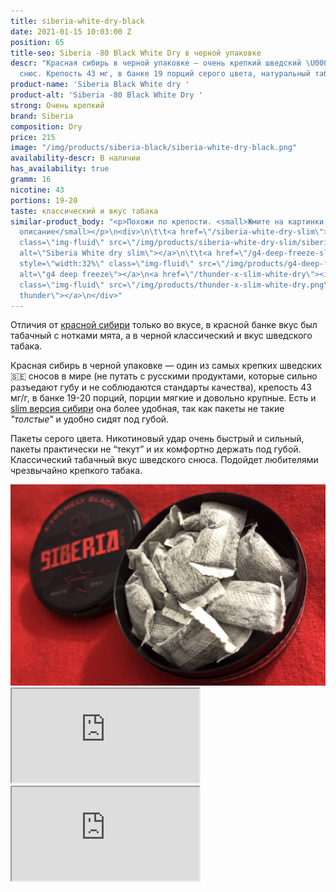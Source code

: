 ```yaml
---
title: siberia-white-dry-black
date: 2021-01-15 10:03:00 Z
position: 65
title-seo: Siberia -80 Black White Dry в черной упаковке
descr: "Красная сибирь в черной упаковке — очень крепкий шведский \U0001F1F8\U0001F1EA
  снюс. Крепость 43 мг, в банке 19 порций серого цвета, натуральный табачный вкус. "
product-name: 'Siberia Black White dry '
product-alt: 'Siberia -80 Black White Dry '
strong: Очень крепкий
brand: Siberia
composition: Dry
price: 215
image: "/img/products/siberia-black/siberia-white-dry-black.png"
availability-descr: В наличии
has_availability: true
gramm: 16
nicotine: 43
portions: 19-20
taste: классический и вкус табака
similar-product_body: "<p>Похожи по крепости. <small>Жмите на картинки и читайте полное
  описание</small></p>\n<div>\n\t\t<a href=\"/siberia-white-dry-slim\"><img style=\"width:32%\"
  class=\"img-fluid\" src=\"/img/products/siberia-white-dry-slim/siberia-open-and-cryo.jpg\"
  alt=\"Siberia White dry slim\"></a>\n\t\t<a href=\"/g4-deep-freeze-slim-all-white\"><img
  style=\"width:32%\" class=\"img-fluid\" src=\"/img/products/g4-deep-freeze.jpg\"
  alt=\"g4 deep freeze\"></a>\n<a href=\"/thunder-x-slim-white-dry\"><img style=\"width:32%\"
  class=\"img-fluid\" src=\"/img/products/thunder-x-slim-white-dry.png\" alt=\"Снюс
  thunder\"></a>\n</div>"
---
```


Отличия от [красной сибири](/siberia-white) только во вкусе, в красной банке вкус был табачный с нотками мята, а в черной классический и вкус шведского табака.
 
Красная сибирь в черной упаковке — один из самых крепких шведских🇸🇪 сносов в мире (не путать с русскими продуктами, которые сильно разъедают губу и не соблюдаются стандарты качества), крепость 43 мг/г, в банке 19-20 порций, порции мягкие и довольно крупные.
Есть и [slim версия сибири](/siberia-white-dry-slim) она более удобная, так как пакеты не такие <i>"толстые"</i> и удобно сидят под губой.

Пакеты серого цвета. Никотиновый удар очень быстрый и сильный, пакеты практически не “текут” и их комфортно держать под губой. Классический табачный вкус шведского снюса. Подойдет любителями чрезвычайно крепкого табака.
<div class="popup-gallery d-flex mb-3">
	<a href="/img/products/siberia-black/siberia-white-dry-black-open.jpg" title="Сибирь black большие порции white dry"><img class="img-fluid" src="/img/products/siberia-black/siberia-white-dry-black-open.jpg" alt="сибирь большие порции в черной упаковке"></a>
</div>
<div class="embed-responsive embed-responsive-16by9 mb-3">
  <iframe class="embed-responsive-item" src="https://www.youtube.com/embed/yKdvP754Qdg" allowfullscreen></iframe>
</div>
<div class="embed-responsive embed-responsive-16by9 mb-3">
  <iframe class="embed-responsive-item" src="https://www.youtube.com/embed/OYQ3cSQTXl8" allowfullscreen></iframe>
</div>